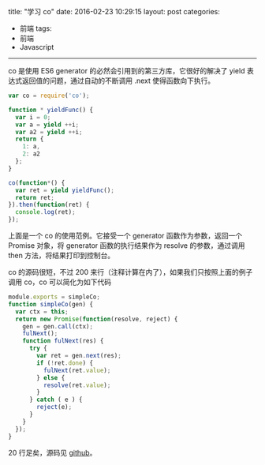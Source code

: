 title: "学习 co"
date: 2016-02-23 10:29:15
layout: post
categories:
- 前端
tags:
- 前端
- Javascript
---

co 是使用 ES6 generator 的必然会引用到的第三方库，它很好的解决了 yield 表达式返回值的问题，通过自动的不断调用 .next 使得函数向下执行。

```js
var co = require('co');

function * yieldFunc() {
  var i = 0;
  var a = yield ++i;
  var a2 = yield ++i;
  return {
    1: a,
    2: a2
  };
}

co(function*() {
  var ret = yield yieldFunc();
  return ret;
}).then(function(ret) {
  console.log(ret);
});
```

上面是一个 co 的使用范例。它接受一个 generator 函数作为参数，返回一个 Promise 对象，将 generator 函数的执行结果作为 resolve 的参数，通过调用 then 方法，将结果打印到控制台。

co 的源码很短，不过 200 来行（注释计算在内了），如果我们只按照上面的例子调用 co，co 可以简化为如下代码
```js
module.exports = simpleCo;
function simpleCo(gen) {
  var ctx = this;
  return new Promise(function(resolve, reject) {
    gen = gen.call(ctx);
    fulNext();
    function fulNext(res) {
      try {
        var ret = gen.next(res);
        if (!ret.done) {
          fulNext(ret.value);
        } else {
          resolve(ret.value);
        }
      } catch ( e ) {
        reject(e);
      }
    }
  });
}
```
20 行足矣，源码见 [github](https://github.com/dnxbf321/simple-co)。
